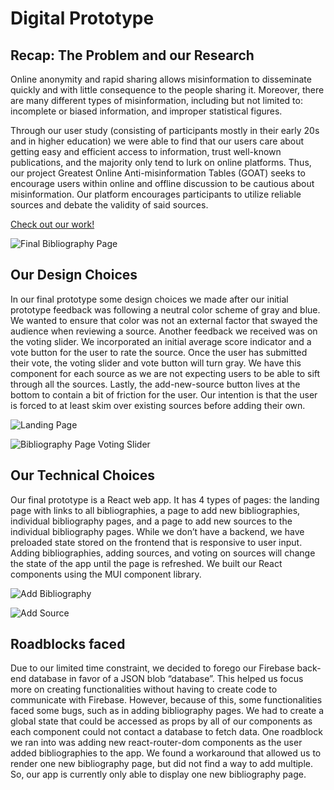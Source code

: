 # Digital Prototype

## Recap: The Problem and our Research

Online anonymity and rapid sharing allows misinformation to disseminate quickly and with little consequence
to the people sharing it. Moreover, there are many different types of misinformation, including but not limited to:
incomplete or biased information, and improper statistical figures.

Through our user study (consisting of participants mostly in their early 20s and in higher education)
we were able to find that our users care about getting easy and efficient access to information,
trust well-known publications, and the majority only tend to lurk on online platforms.
Thus, our project Greatest Online Anti-misinformation Tables (GOAT) seeks to encourage users
within online and offline discussion to be cautious about misinformation.
Our platform encourages participants to utilize reliable sources and debate the validity of said sources.

[Check out our work!](https://github.com/UWSocialComputing/Wild-Swaying-Goats-Project)

![Final Bibliography Page](/Wild-Swaying-Goats/data/pictures/finalBibPage.png)

## Our Design Choices

In our final prototype some design choices we made after our initial prototype feedback was following
a neutral color scheme of gray and blue. We wanted to ensure that color was not an external factor
that swayed the audience when reviewing a source. Another feedback we received was on the voting slider.
We incorporated an initial average score indicator and a vote button for the user to rate the source.
Once the user has submitted their vote, the voting slider and vote button will turn gray.
We have this component for each source as we are not expecting users to be able to sift through all the sources.
Lastly, the add-new-source button lives at the bottom to contain a bit of friction for the user.
Our intention is that the user is forced to at least skim over existing sources before adding their own.

![Landing Page](/Wild-Swaying-Goats/data/pictures/finalLandingPage.png)

![Bibliography Page Voting Slider](/Wild-Swaying-Goats/data/pictures/finalVoting.png)

## Our Technical Choices

Our final prototype is a React web app. It has 4 types of pages: the landing page with links to all bibliographies,
a page to add new bibliographies, individual bibliography pages, and a page to add new sources to the individual bibliography pages.
While we don’t have a backend, we have preloaded state stored on the frontend that is responsive to user input.
Adding bibliographies, adding sources, and voting on sources will change the state of the app until the page is refreshed.
We built our React components using the MUI component library.

![Add Bibliography](/Wild-Swaying-Goats/data/pictures/finalAddBibPage.png)

![Add Source](/Wild-Swaying-Goats/data/pictures/finalAddSourcePage.png)

## Roadblocks faced

Due to our limited time constraint, we decided to forego our Firebase back-end database in favor of a JSON blob “database”.
This helped us focus more on creating functionalities without having to create code to communicate with Firebase.
However, because of this, some functionalities faced some bugs, such as in adding bibliography pages.
We had to create a global state that could be accessed as props by all of our components as each component could not contact a database to fetch data.
One roadblock we ran into was adding new react-router-dom <Route> components as the user added bibliographies to the app.
We found a workaround that allowed us to render one new bibliography page, but did not find a way to add multiple.
So, our app is currently only able to display one new bibliography page.